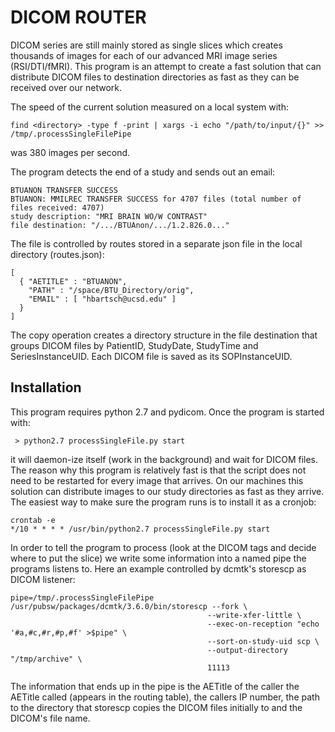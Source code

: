 DICOM ROUTER
============

DICOM series are still mainly stored as single slices which creates thousands of images for each of our advanced MRI image series (RSI/DTI/fMRI). This program is an attempt to create a fast solution that can distribute DICOM files to destination directories as fast as they can be received over our network.

The speed of the current solution measured on a local system with:

    find <directory> -type f -print | xargs -i echo "/path/to/input/{}" >> /tmp/.processSingleFilePipe

was 380 images per second.

The program detects the end of a study and sends out an email:

    BTUANON TRANSFER SUCCESS
    BTUANON: MMILREC TRANSFER SUCCESS for 4707 files (total number of files received: 4707)
    study description: "MRI BRAIN WO/W CONTRAST"
    file destination: "/.../BTUAnon/.../1.2.826.0..."

The file is controlled by routes stored in a separate json file in the local directory (routes.json):

    [
      { "AETITLE" : "BTUANON",
        "PATH" : "/space/BTU_Directory/orig",
        "EMAIL" : [ "hbartsch@ucsd.edu" ]
      }
    ]

The copy operation creates a directory structure in the file destination that groups DICOM files by PatientID, StudyDate, StudyTime and SeriesInstanceUID. Each DICOM file is saved as its SOPInstanceUID.


Installation
------------

This program requires python 2.7 and pydicom. Once the program is started with:

     > python2.7 processSingleFile.py start

it will daemon-ize itself (work in the background) and wait for DICOM files. The reason why this program is relatively fast is that the script does not need to be restarted for every image that arrives. On our machines this solution can distribute images to our study directories as fast as they arrive. The easiest way to make sure the program runs is to install it as a cronjob:

	crontab -e
	*/10 * * * * /usr/bin/python2.7 processSingleFile.py start

In order to tell the program to process (look at the DICOM tags and decide where to put the slice) we write some information into a named pipe the programs listens to. Here an example controlled by dcmtk's storescp as DICOM listener:

	pipe=/tmp/.processSingleFilePipe
	/usr/pubsw/packages/dcmtk/3.6.0/bin/storescp --fork \
                                                --write-xfer-little \
                                                --exec-on-reception "echo '#a,#c,#r,#p,#f' >$pipe" \
                                                --sort-on-study-uid scp \
                                                --output-directory "/tmp/archive" \
                                                11113
						
The information that ends up in the pipe is the AETitle of the caller the AETitle called (appears in the routing table), the callers IP number, the path to the directory that storescp copies the DICOM files initially to and the DICOM's file name.
